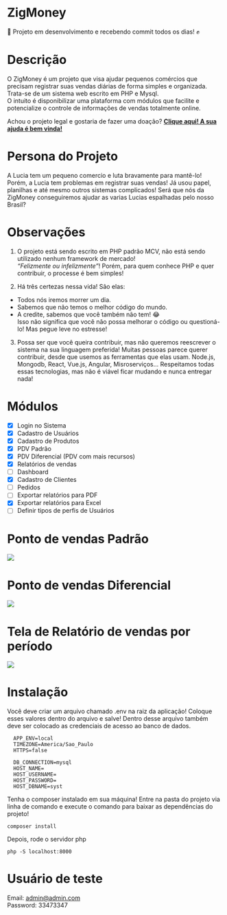 # ZigMoney
🚧 Projeto em desenvolvimento e recebendo commit todos os dias! ✊

# Descrição
<p>
O ZigMoney é um projeto que visa ajudar pequenos comércios que precisam registrar suas vendas diárias de forma simples e organizada. Trata-se de um sistema web escrito em PHP e Mysql. <br>
O intuito é disponibilizar uma plataforma com módulos que facilite e potencialize o controle de informações de vendas totalmente online. 
</p>

<p>
  Achou o projeto legal e gostaria de fazer uma doação? <a href="https://pag.ae/7W6_WBpg2" target="_blank">
  <b>Clique aqui! A sua ajuda é bem vinda!</b></a> 
</p>

# Persona do Projeto
<p>
A Lucia tem um pequeno comercio e luta bravamente para mantê-lo! Porém, a Lucia tem problemas em registrar suas vendas! Já usou papel, planilhas e até mesmo outros sistemas complicados! Será que nós da ZigMoney conseguiremos ajudar as varias Lucias espalhadas pelo nosso Brasil?
</p>

# Observações
1. O projeto está sendo escrito em PHP padrão MCV, não está sendo utilizado nenhum framework de mercado!  <br> 
*“Felizmente ou infelizmente”*! Porém, para quem conhece PHP e quer contribuir, o processe é bem simples! 

2. Há três certezas nessa vida! São elas: 
* Todos nós iremos morrer um dia. 
* Sabemos que não temos o melhor código do mundo.
* A credite, sabemos que você também não tem! 😂 <br>
Isso não significa que você não possa melhorar o código ou questioná-lo! Mas pegue leve no estresse! 

3. Possa ser que você queira contribuir, mas não queremos reescrever o sistema na sua linguagem preferida! Muitas pessoas parece querer contribuir, desde que usemos as ferramentas que elas usam. Node.js, Mongodb, React, Vue.js, Angular, Misroserviços... Respeitamos todas essas tecnologias, mas não é viável ficar mudando e nunca entregar nada! 

# Módulos
- [x] Login no Sistema
- [x] Cadastro de Usuários
- [x] Cadastro de Produtos
- [x] PDV Padrão 
- [x] PDV Diferencial (PDV com mais recursos)
- [x] Relatórios de vendas
- [ ] Dashboard
- [x] Cadastro de Clientes
- [ ] Pedidos
- [ ] Exportar relatórios para PDF
- [x] Exportar relatórios para Excel
- [ ] Definir tipos de perfis de Usuários

# Ponto de vendas Padrão
<img src="https://raw.githubusercontent.com/valdiney/zig/master/prints/tela_de_venda.png"/>

# Ponto de vendas Diferencial
<img src="https://raw.githubusercontent.com/valdiney/zig/master/prints/tela_de_venda_diferencial.png"/>

# Tela de Relatório de vendas por período
<img src="https://raw.githubusercontent.com/valdiney/zig/master/prints/tela_de_relatorio_por_periodo.png"/>

# Instalação 
<p>
  Você deve criar um arquivo chamado .env na raiz da aplicação! Coloque esses valores dentro do arquivo e salve!
  Dentro desse arquivo também deve ser colocado as credenciais de acesso ao banco de dados.
</p>

```TEXT
  APP_ENV=local
  TIMEZONE=America/Sao_Paulo
  HTTPS=false

  DB_CONNECTION=mysql
  HOST_NAME=
  HOST_USERNAME=
  HOST_PASSWORD=
  HOST_DBNAME=syst
```

Tenha o composer instalado em sua máquina! Entre na pasta do projeto via linha de comando e execute
o comando para baixar as dependências do projeto!

```TEXT
composer install
```

Depois, rode o servidor php

```TEXT
php -S localhost:8000
```

# Usuário de teste
Email: admin@admin.com <br>
Password: 33473347
